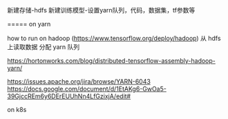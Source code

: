 新建存储-hdfs
新建训练模型-设置yarn队列，代码，数据集，tf参数等



=====
on yarn

how to run on hadoop (https://www.tensorflow.org/deploy/hadoop)
从 hdfs 上读取数据
分配 yarn 队列


https://hortonworks.com/blog/distributed-tensorflow-assembly-hadoop-yarn/



https://issues.apache.org/jira/browse/YARN-6043
https://docs.google.com/document/d/1EtAKg6-GwOa5-39GjccREm6y6DErEUUhNn4LfGzixjA/edit#


on k8s
